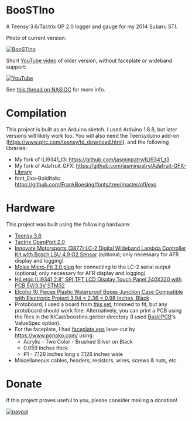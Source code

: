 # BooSTIno
A Teensy 3.6/Tactrix OP 2.0 logger and gauge for my 2014 Subaru STI.

Photo of current version:

[![BooSTIno](https://i.ibb.co/PNfrHdX/IMG-9936.jpg)](https://ibb.co/G0bdSqY)

Short [YouTube video](https://www.youtube.com/watch?v=nscQxxUsuL8) of older version, without faceplate or wideband support:

[![YouTube](http://img.youtube.com/vi/nscQxxUsuL8/0.jpg)](https://www.youtube.com/watch?v=nscQxxUsuL8)

See [this thread on NASIOC](https://forums.nasioc.com/forums/showthread.php?t=2896098) for more info.

# Compilation

This project is built as an Arduino sketch. I used Arduino 1.8.8, but later versions will likely work too. You will also need the Teensyduino add-on
(https://www.pjrc.com/teensy/td_download.html), and the following libraries:

* My fork of ILI9341_t3: https://github.com/jasminpatry/ILI9341_t3
* My fork of Adafruit_GFX: https://github.com/jasminpatry/Adafruit-GFX-Library
* font_Exo-BoldItalic: https://github.com/FrankBoesing/fonts/tree/master/ofl/exo

# Hardware

This project was built using the following hardware:

* [Teensy 3.6](https://www.pjrc.com/store/teensy36.html)
* [Tactrix OpenPort 2.0](https://www.tactrix.com/index.php?option=com_virtuemart&page=shop.product_details&product_id=17&vmcchk=1&Itemid=53&redirected=1&Itemid=53)
* [Innovate Motorsports (3877) LC-2 Digital Wideband Lambda Controller Kit with Bosch LSU 4.9 O2 Sensor](https://www.amazon.com/Innovate-Motorsports-Digital-Wideband-Controller/dp/B00FFTAJPC/) (optional; only necessary for AFR display and logging)
* [Molex Micro-Fit 3.0 plug](https://www.amazon.com/gp/product/B078Q798L9/) for connecting to the LC-2 serial output (optional; only necessary for AFR display and logging)
* [HiLetgo ILI9341 2.8" SPI TFT LCD Display Touch Panel 240X320 with PCB 5V/3.3V STM32](https://www.amazon.com/gp/product/B073R7BH1B/)
* [Elcoho 10 Pieces Plastic Waterproof Boxes Junction Case Compatible with Electronic Project 3.94 × 2.36 × 0.98 Inches, Black](https://www.amazon.com/gp/product/B07G8S6XLV/)
* Protoboard; I used a board from [this set](https://www.amazon.com/gp/product/B074X2GDH2), trimmed to fit, but any protoboard should work fine. Alternatively, you can print a PCB using the files in the KiCad/boostino.gerber directory (I used [BasicPCB](https://www.basicpcb.com/)'s ValueSpec option).
* For the faceplate, I had [faceplate.eps](../master/faceplate.eps) laser-cut by https://www.ponoko.com/ using:
    * Acrylic - Two Color - Brushed Silver on Black
    * 0.059 inches thick
    * P1 - 7.126 inches long x 7.126 inches wide
* Miscellaneous cables, headers, resistors, wires, screws & nuts, etc.

# Donate

If this project proves useful to you, please consider making a donation!

[![paypal](https://www.paypalobjects.com/en_US/i/btn/btn_donate_SM.gif)](https://www.paypal.com/cgi-bin/webscr?cmd=_donations&business=P3N5R4B3SER8S&currency_code=USD&source=url)
